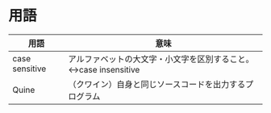 # 用語

|用語|意味|
|---|---|
|case sensitive|アルファベットの大文字・小文字を区別すること。↔︎case insensitive|
|Quine|（クワイン）自身と同じソースコードを出力するプログラム|
